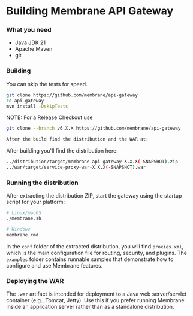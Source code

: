 # Building Membrane API Gateway

### What you need
* Java JDK 21
* Apache Maven
* git

### Building

You can skip the tests for speed.

```sh
git clone https://github.com/membrane/api-gateway
cd api-gateway
mvn install -DskipTests
```

NOTE: For a Release Checkout use

```sh
git clone --branch v6.X.X https://github.com/membrane/api-gateway
```

```sh
After the build find the distribution and the WAR at:
```

After building you'll find the distribution here:

```sh
../distribution/target/membrane-api-gateway-X.X.X(-SNAPSHOT).zip
../war/target/service-proxy-war-X.X.X(-SNAPSHOT).war
```

### Running the distribution

After extracting the distribution ZIP, start the gateway using the startup script for your platform:

```sh
# Linux/macOS
./membrane.sh

# Windows
membrane.cmd
```

In the `conf` folder of the extracted distribution, you will find `proxies.xml`, which is the main configuration file for routing, security, and plugins. The `examples` folder contains runnable samples that demonstrate how to configure and use Membrane features.

### Deploying the WAR

The `.war` artifact is intended for deployment to a Java web server/servlet container (e.g., Tomcat, Jetty). Use this if you prefer running Membrane inside an application server rather than as a standalone distribution.

